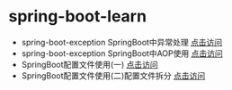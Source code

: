 # spring-boot-learn
- spring-boot-exception SpringBoot中异常处理 [点击访问](http://www.ohbee.cn/archives/388)
- spring-boot-exception SpringBoot中AOP使用 [点击访问](http://www.ohbee.cn/archives/396)
- SpringBoot配置文件使用(一) [点击访问](http://www.ohbee.cn/archives/161)
- SpringBoot配置文件使用(二)配置文件拆分 [点击访问](http://www.ohbee.cn/archives/215)